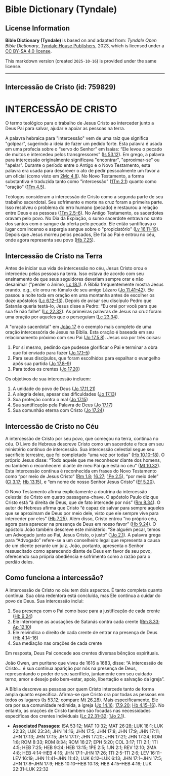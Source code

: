 # Bible Dictionary (Tyndale)

## License Information

**Bible Dictionary (Tyndale)** is based on and adapted from: _Tyndale Open Bible Dictionary_, [Tyndale House Publishers](https://tyndaleopenresources.com/), 2023, which is licensed under a [CC BY-SA 4.0 license](https://creativecommons.org/licenses/by-sa/4.0/legalcode.en).

This markdown version (created `2025-10-16`) is provided under the same license.



--------------------------------

## Intercessão de Cristo (id: 759829)

INTERCESSÃO DE CRISTO
=====================

O termo teológico para o trabalho de Jesus Cristo ao interceder junto a Deus Pai para salvar, ajudar e apoiar as pessoas na terra.

A palavra hebraica para "intercessão" vem de uma raiz que significa "golpear", sugerindo a ideia de fazer um pedido forte. Esta palavra é usada em uma profecia sobre o “servo do Senhor” em Isaías: “Ele levou o pecado de muitos e intercedeu pelos transgressores” ([Is 53\.12](https://ref.ly/Isa53:12)). Em grego, a palavra para intercessão originalmente significava "encontrar", "aproximar\-se" ou "apelar". Durante o período entre o Antigo e o Novo Testamento, esta palavra era usada para descrever o ato de pedir pessoalmente um favor a um oficial (como visto em [2Mc 4\.8](https://ref.ly/2Macc4:8)). No Novo Testamento, a forma substantiva é traduzida tanto como "intercessão" ([1Tm 2\.1](https://ref.ly/1Tim2:1)) quanto como "oração" ([1Tm 4\.5](https://ref.ly/1Tim4:5)).

Teólogos consideram a intercessão de Cristo como a segunda parte de seu trabalho sacerdotal. Seu sofrimento e morte na cruz foram a primeira parte. Isso resolveu o problema do erro humano (pecado) e restaurou a relação entre Deus e as pessoas ([1Tm 2\.5–6](https://ref.ly/1Tim2:5-1Tim2:6)). No Antigo Testamento, os sacerdotes oravam pelo povo. No Dia da Expiação, o sumo sacerdote entrava no santo dos santos com o sangue da oferta pelo pecado. Ele então santificava o lugar com incenso e aspergia sangue sobre o "propiciatório" ([Lv 16\.11–19](https://ref.ly/Lev16:11-Lev16:19)). Depois que Jesus morreu pelos pecados, Ele foi ao Pai e entrou no céu, onde agora representa seu povo ([Hb 7\.25](https://ref.ly/Heb7:25)).

Intercessão de Cristo na Terra
------------------------------

Antes de iniciar sua vida de intercessão no céu, Jesus Cristo orou e intercedeu pelas pessoas na terra. Isso estava de acordo com seu ensinamento de que seus seguidores deveriam sempre orar e não desanimar ("perder o ânimo, [Lc 18\.1](https://ref.ly/Luke18:1)). A Bíblia frequentemente mostra Jesus orando. e.g., ele orou no túmulo de seu amigo Lázaro ([Jo 11\.41–42](https://ref.ly/John11:41-John11:42)). Ele passou a noite toda em oração em uma montanha antes de escolher os doze apóstolos ([Lc 6\.12–13](https://ref.ly/Luke6:12-Luke6:13)). Depois de avisar seu discípulo Pedro que Satanás queria testá\-lo, Jesus disse a Pedro: “Eu orei por você para que sua fé não falhe” ([Lc 22\.32](https://ref.ly/Luke22:32)). As primeiras palavras de Jesus na cruz foram uma oração por aqueles que o perseguiam ([Lc 23\.34](https://ref.ly/Luke23:34)).

A "oração sacerdotal" em [João 17](https://ref.ly/John17:1-John17:26) é o exemplo mais completo de uma oração intercessória de Jesus na Bíblia. Esta oração é baseada em seu relacionamento próximo com seu Pai ([Jo 17\.5,8](https://ref.ly/John17:5)). Jesus ora por três coisas:

1. Por si mesmo, pedindo que pudesse glorificar o Pai e terminar a obra que foi enviado para fazer ([Jo 17\.1–5](https://ref.ly/John17:1-John17:5))
2. Para seus discípulos, que foram escolhidos para espalhar o evangelho após sua partida ([Jo 17\.8–9](https://ref.ly/John17:8-John17:9))
3. Para todos os crentes ([Jo 17\.20](https://ref.ly/John17:20))

Os objetivos de sua intercessão incluem:

1. A unidade do povo de Deus ([Jo 17\.11,21](https://ref.ly/John17:11))
2. A alegria deles, apesar das dificuldades ([Jo 17\.13](https://ref.ly/John17:13))
3. Sua proteção contra o mal ([Jo 17\.15](https://ref.ly/John17:15))
4. Sua santificação pela Palavra de Deus ([Jo 17\.17](https://ref.ly/John17:17))
5. Sua comunhão eterna com Cristo ([Jo 17\.24](https://ref.ly/John17:24))

Intercessão de Cristo no Céu
----------------------------

A intercessão de Cristo por seu povo, que começou na terra, continua no céu. O Livro de Hebreus descreve Cristo como um sacerdote e foca em seu ministério contínuo de intercessão. Sua intercessão celestial segue seu sacrifício terrestre, que foi completado “uma vez por todas” ([Hb 10\.10–18](https://ref.ly/Heb10:10-Heb10:18)). O próprio Jesus disse: “Todo aquele que me reconhecer diante dos homens, eu também o reconhecerei diante de meu Pai que está no céu” ([Mt 10\.32](https://ref.ly/Matt10:32)). Esta intercessão contínua é reconhecida em frases do Novo Testamento como “por meio de Jesus Cristo” ([Rm 1\.8](https://ref.ly/Rom1:8); [16\.27](https://ref.ly/Rom16:27); [1Pe 2\.5](https://ref.ly/1Pet2:5)), “por meio dele” ([Cl 3\.17](https://ref.ly/Col3:17); [Hb 13\.15](https://ref.ly/Heb13:15)), e “em nome de nosso Senhor Jesus Cristo” ([Ef 5\.20](https://ref.ly/Eph5:20)).

O Novo Testamento afirma explicitamente a doutrina da intercessão celestial de Cristo em quatro passagens\-chave. O apóstolo Paulo diz que Cristo está “à direita de Deus, que de fato intercede por nós” ([Rm 8\.34](https://ref.ly/Rom8:34)). O autor de Hebreus afirma que Cristo “é capaz de salvar para sempre aqueles que se aproximam de Deus por meio dele, visto que ele sempre vive para interceder por eles” ([Hb 7\.25](https://ref.ly/Heb7:25)). Além disso, Cristo entrou “no próprio céu, agora para aparecer na presença de Deus em nosso favor” ([Hb 9\.24](https://ref.ly/Heb9:24)). O apóstolo João também descreve este ministério: “Se alguém pecar, temos um Advogado junto ao Pai, Jesus Cristo, o justo” ([1Jo 2\.1](https://ref.ly/1John2:1)). A palavra grega para “Advogado” refere\-se a um conselheiro legal que representa a causa de um cliente perante um juiz. João, portanto, apresenta o Senhor ressuscitado como aparecendo diante de Deus em favor de seu povo, oferecendo sua própria obediência e sofrimento como a razão para o perdão deles.

Como funciona a intercessão?
----------------------------

A intercessão de Cristo no céu tem dois aspectos. É tanto completa quanto contínua. Sua obra redentora está concluída, mas Ele continua a cuidar do povo de Deus. Sua intercessão inclui:

1. Sua presença com o Pai como base para a justificação de cada crente ([Hb 9\.24](https://ref.ly/Heb9:24))
2. Ele interrompe as acusações de Satanás contra cada crente ([Rm 8\.33](https://ref.ly/Rom8:33); [Ap 12\.10](https://ref.ly/Rev12:10))
3. Ele reivindica o direito de cada crente de entrar na presença de Deus ([Hb 4\.14–16](https://ref.ly/Heb4:14-Heb4:16))
4. Sua mediação nas orações de cada crente

Em resposta, Deus Pai concede aos crentes diversas bênçãos espirituais.

João Owen, um puritano que viveu de 1616 a 1683, disse: “A intercessão de Cristo... é sua contínua aparição por nós na presença de Deus, representando o poder de seu sacrifício, juntamente com seu cuidado terno, amor e desejo pelo bem\-estar, apoio, libertação e salvação da igreja”.

A Bíblia descreve as pessoas por quem Cristo intercede tanto de forma ampla quanto específica. Afirma\-se que Cristo ora por todas as pessoas em todos os lugares ([Is 53\.12](https://ref.ly/Isa53:12); compare [Mt 26\.28](https://ref.ly/Matt26:28)). Mais especificamente, Ele ora por sua comunidade redimida, a igreja ([Jo 14\.16](https://ref.ly/John14:16); [17\.9,20](https://ref.ly/John17:9); [Hb 4\.15–16](https://ref.ly/Heb4:15-Heb4:16)). No entanto, as orações de Cristo também são focadas nas necessidades específicas dos crentes individuais ([Lc 22\.31–32](https://ref.ly/Luke22:31-Luke22:32); [1Jo 2\.1](https://ref.ly/1John2:1)).

* **Associated Passages:** ISA 53:12; MAT 10:32; MAT 26:28; LUK 18:1; LUK 22:32; LUK 23:34; JHN 14:16; JHN 17:5; JHN 17:8; JHN 17:9; JHN 17:11; JHN 17:13; JHN 17:15; JHN 17:17; JHN 17:20; JHN 17:21; JHN 17:24; ROM 1:8; ROM 8:33; ROM 8:34; ROM 16:27; EPH 5:20; COL 3:17; 1TI 2:1; 1TI 4:5; HEB 7:25; HEB 9:24; HEB 13:15; 1PE 2:5; 1JN 2:1; REV 12:10; 2MA 4:8; HEB 4:14–HEB 4:16; JHN 17:1–JHN 17:26; 1TI 2:5–1TI 2:6; LEV 16:11–LEV 16:19; JHN 11:41–JHN 11:42; LUK 6:12–LUK 6:13; JHN 17:1–JHN 17:5; JHN 17:8–JHN 17:9; HEB 10:10–HEB 10:18; HEB 4:15–HEB 4:16; LUK 22:31–LUK 22:32


